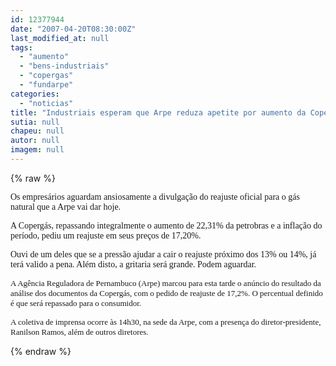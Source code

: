 ```yaml
---
id: 12377944
date: "2007-04-20T08:30:00Z"
last_modified_at: null
tags:
  - "aumento"
  - "bens-industriais"
  - "copergas"
  - "fundarpe"
categories:
  - "noticias"
title: "Industriais esperam que Arpe reduza apetite por aumento da Coperg\u00e1s"
sutia: null
chapeu: null
autor: null
imagem: null
---
```

{% raw %}
<p><P><FONT face=Verdana>Os empresários aguardam ansiosamente a divulgação do reajuste oficial para o gás natural que a Arpe vai dar hoje. </FONT></P></p>
<p><P><FONT face=Verdana>A Copergás, repassando integralmente o aumento de 22,31% da petrobras e a inflação do período, pediu um reajuste em seus preços de 17,20%.</FONT></P></p>
<p><P><FONT face=Verdana>Ouvi de um deles que se a pressão ajudar a cair o reajuste próximo dos 13% ou 14%, já terá valido a pena. Além disto, a gritaria será grande. Podem aguardar.</FONT></P></p>
<p><P><A name=7063><FONT size=2><FONT face=Verdana>A Agência Reguladora de Pernambuco (Arpe) marcou para esta tarde o anúncio do resultado da análise dos documentos da Copergás, com o pedido de reajuste de 17,2%. O percentual definido é que será repassado para o consumidor.</FONT></P></p>
<p><P><FONT face=Verdana>A coletiva de imprensa ocorre às 14h30, na sede da Arpe, com a presença do diretor-presidente, Ranilson Ramos, além de outros diretores. </FONT></FONT></P></A> </p>
{% endraw %}